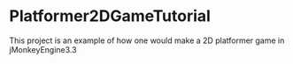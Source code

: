 # Platformer2DGameTutorial
This project is an example of how one would make a 2D platformer game in jMonkeyEngine3.3
